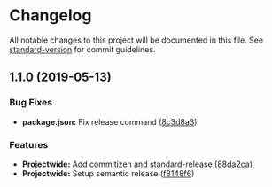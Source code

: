 # Changelog

All notable changes to this project will be documented in this file. See [standard-version](https://github.com/conventional-changelog/standard-version) for commit guidelines.

## 1.1.0 (2019-05-13)


### Bug Fixes

* **package.json:** Fix release command ([8c3d8a3](https://github.com/cures-hub/cures-condec-bitbucket/commit/8c3d8a3))


### Features

* **Projectwide:** Add commitizen and standard-release ([88da2ca](https://github.com/cures-hub/cures-condec-bitbucket/commit/88da2ca))
* **Projectwide:** Setup semantic release ([f8148f6](https://github.com/cures-hub/cures-condec-bitbucket/commit/f8148f6))
